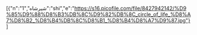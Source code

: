 [{"n":"شیرشاه","1":"shi","e":"https://s16.picofile.com/file/8427942142/%D9%85%D9%88%D8%B3%DB%8C%D9%82%DB%8C_circle_of_life_%D8%A7%D8%B2_%D8%B4%DB%8C%D8%B1_%D8%B4%D8%A7%D9%87.jpg"}]
